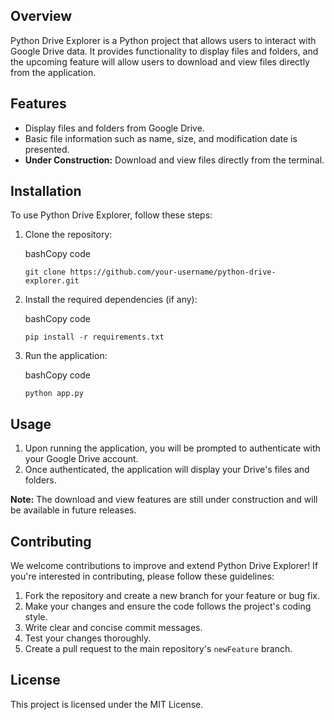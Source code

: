 
## Overview

Python Drive Explorer is a Python project that allows users to interact with Google Drive data. It provides functionality to display files and folders, and the upcoming feature will allow users to download and view files directly from the application.

## Features

-   Display files and folders from Google Drive.
-   Basic file information such as name, size, and modification date is presented.
-   **Under Construction:** Download and view files directly from the terminal.

## Installation

To use Python Drive Explorer, follow these steps:

1.  Clone the repository:
    
    bashCopy code
    
    `git clone https://github.com/your-username/python-drive-explorer.git` 
    
2.  Install the required dependencies (if any):
    
    bashCopy code
    
    `pip install -r requirements.txt` 
    
3.  Run the application:
    
    bashCopy code
    
    `python app.py` 
    

## Usage

1.  Upon running the application, you will be prompted to authenticate with your Google Drive account.
2.  Once authenticated, the application will display your Drive's files and folders.

**Note:** The download and view features are still under construction and will be available in future releases.

## Contributing

We welcome contributions to improve and extend Python Drive Explorer! If you're interested in contributing, please follow these guidelines:

1.  Fork the repository and create a new branch for your feature or bug fix.
2.  Make your changes and ensure the code follows the project's coding style.
3.  Write clear and concise commit messages.
4.  Test your changes thoroughly.
5.  Create a pull request to the main repository's `newFeature` branch.

## License

This project is licensed under the MIT License.
